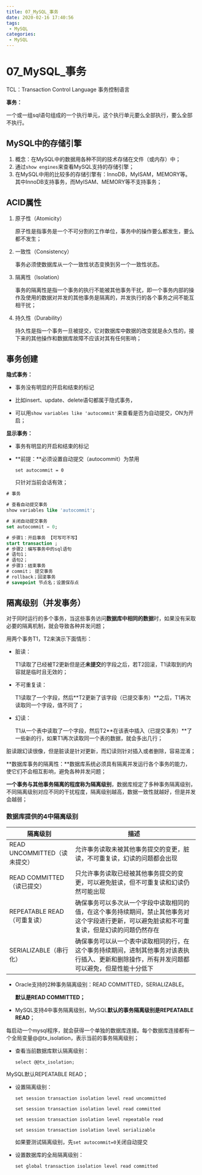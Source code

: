 ```yaml
---
title: 07_MySQL_事务
date: 2020-02-16 17:40:56
tags: 
 - MySQL
categories:
 - MySQL
---
```


# 07_MySQL_事务

TCL：Transaction Control Language 事务控制语言

**事务：**

一个或一组sql语句组成的一个执行单元，这个执行单元要么全部执行，要么全部不执行。

## MySQL中的存储引擎

1. 概念：在MySQL中的数据用各种不同的技术存储在文件（或内存）中；
2. 通过`show engines`来查看MySQL支持的存储引擎；
3. 在MySQL中用的比较多的存储引擎有：InnoDB，MyISAM，MEMORY等。其中InnoDB支持事务，而MyISAM、MEMORY等不支持事务；



## ACID属性

1. 原子性（Atomicity）

   原子性是指事务是一个不可分割的工作单位，事务中的操作要么都发生，要么都不发生；

2. 一致性（Consistency）

   事务必须使数据库从一个一致性状态变换到另一个一致性状态。

3. 隔离性（Isolation）

   事务的隔离性是指一个事务的执行不能被其他事务干扰，即一个事务内部的操作及使用的数据对并发的其他事务是隔离的，并发执行的各个事务之间不能互相干扰；

4. 持久性（Durability）

   持久性是指一个事务一旦被提交，它对数据库中数据的改变就是永久性的，接下来的其他操作和数据库故障不应该对其有任何影响；



## 事务创建

**隐式事务：**

- 事务没有明显的开启和结束的标记

- 比如insert、update、delete语句都属于隐式事务，
- 可以用`show variables like 'autocommit'`来查看是否为自动提交，ON为开启；

**显示事务：**

- 事务有明显的开启和结束的标记

- **前提：**必须设置自动提交（autocommit）为禁用

  `set autocommit = 0`

  只针对当前会话有效；

```sql
# 事务

# 查看自动提交事务
show variables like 'autocommit';

# 关闭自动提交事务
set autocommit = 0;

# 步骤1：开启事务 【可写可不写】
start transaction ;
# 步骤2：编写事务中的sql语句
# 语句1；
# 语句2；
# 步骤3：结束事务
# commit； 提交事务
# rollback；回滚事务
# savepoint 节点名；设置保存点
```



## 隔离级别（并发事务）

对于同时运行的多个事务，当这些事务访问**数据库中相同的数据**时，如果没有采取必要的隔离机制，就会导致各种并发问题；



用两个事务T1，T2来演示下面情形：

- 脏读：

  T1读取了已经被T2更新但是还**未提交**的字段之后，若T2回滚，T1读取到的内容就是临时且无效的；

- 不可重复读：

  T1读取了一个字段，然后**T2更新了该字段（已提交事务）**之后，T1再次读取同一个字段，值不同了；

- 幻读：

  T1从一个表中读取了一个字段，然后T2**在该表中插入（已提交事务）**了一些新的行，如果T1再次读取同一个表的数据，就会多出几行；

脏读跟幻读很像，但是脏读是针对更新，而幻读则针对插入或者删除，容易混淆；

**数据库事务的隔离性：**数据库系统必须具有隔离并发运行各个事务的能力，使它们不会相互影响，避免各种并发问题；

**一个事务与其他事务隔离的程度称为隔离级别**，数据库规定了多种事务隔离级别，不同隔离级别对应不同的干扰程度，隔离级别越高，数据一致性就越好，但是并发会越弱；



### 数据库提供的4中隔离级别

| 隔离级别                     | 描述                                                         |
| ---------------------------- | ------------------------------------------------------------ |
| READ UNCOMMITTED（读未提交） | 允许事务读取未被其他事务提交的变更，脏读，不可重复读，幻读的问题都会出现 |
| READ COMMITTED（读已提交）   | 只允许事务读取已经被其他事务提交的变更，可以避免脏读，但不可重复读和幻读仍然可能出现 |
| REPEATABLE READ（可重复读）  | 确保事务可以多次从一个字段中读取相同的值，在这个事务持续期间，禁止其他事务对这个字段进行更新，可以避免脏读和不可重复读，但是幻读的问题仍然存在 |
| SERIALIZABLE（串行化）       | 确保事务可以从一个表中读取相同的行，在这个事务持续期间，进制其他事务对该表执行插入、更新和删除操作，所有并发问题都可以避免，但是性能十分低下 |

- Oracle支持的2种事务隔离级别：READ COMMITTED，SERIALIZABLE。

  **默认是READ COMMITTED；**

- MySQL支持4中事务隔离级别，MySQL**默认的事务隔离级别是REPEATABLE READ**；



每启动一个mysql程序，就会获得一个单独的数据库连接。每个数据库连接都有一个全局变量@@tx_isolation，表示当前的事务隔离级别；

- 查看当前数据库默认隔离级别：

  `select @@tx_isolation;`

MySQL默认REPEATABLE READ；

- 设置隔离级别：

  `set session transaction isolation level read uncommitted`

  `set session transaction isolation level read committed`

  `set session transaction isolation level repeatable read`

  `set session transaction isolation level serializable`

  如果要测试隔离级别，先`set autocommit=0`关闭自动提交

- 设置数据库的全局隔离级别：

  `set global transaction isolation level read committed`

